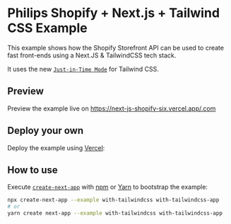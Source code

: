 # Philips Shopify + Next.js + Tailwind CSS Example

This example shows how the Shopify Storefront API can be used to create fast front-ends using a
Next.JS & TailwindCSS tech stack.

It uses the new [`Just-in-Time Mode`](https://tailwindcss.com/docs/just-in-time-mode) for Tailwind CSS.

## Preview

Preview the example live on https://next-js-shopify-six.vercel.app/.com


## Deploy your own

Deploy the example using [Vercel](https://vercel.com?utm_source=github&utm_medium=readme&utm_campaign=next-example):


## How to use

Execute [`create-next-app`](https://github.com/vercel/next.js/tree/canary/packages/create-next-app) with [npm](https://docs.npmjs.com/cli/init) or [Yarn](https://yarnpkg.com/lang/en/docs/cli/create/) to bootstrap the example:

```bash
npx create-next-app --example with-tailwindcss with-tailwindcss-app
# or
yarn create next-app --example with-tailwindcss with-tailwindcss-app
```

